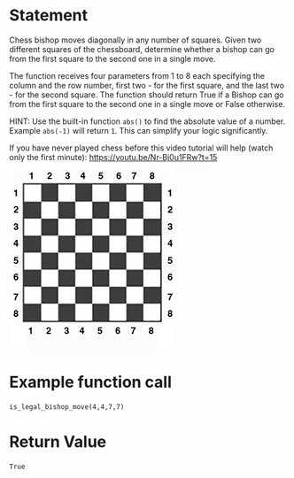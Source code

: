# Statement

Chess bishop moves diagonally in any number of squares. 
Given two different squares of the chessboard, 
determine whether a bishop can go from the first 
square to the second one in a single move.

The function receives four parameters from 1 to 8 each specifying 
the column and the row number, first two - for the first square, 
and the last two - for the second square. 
The function should return True if a Bishop can go from the first 
square to the second one in a single move or False otherwise.

HINT: Use the built-in function `abs()` 
to find the absolute value of a number.  Example `abs(-1)` will return `1`. This can simplify your logic significantly.

If you have never played chess before this video tutorial will help (watch only the first minute):
https://youtu.be/Nr-Bj0u1FRw?t=15

 ![Chess Board Image](chess-board.png) 

# Example function call

```
is_legal_bishop_move(4,4,7,7)
```

# Return Value

```
True
```

